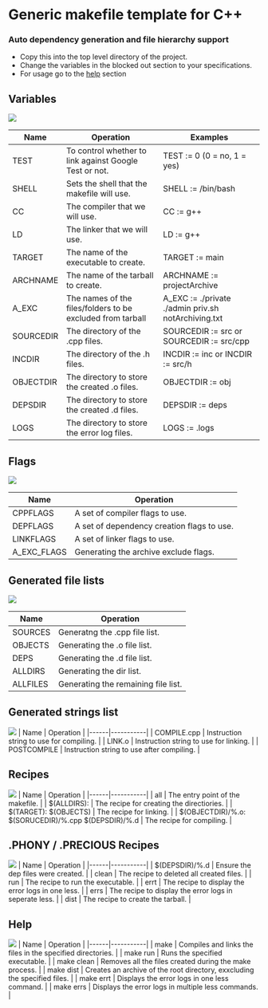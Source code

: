 # Generic makefile template for C++

### Auto dependency generation and file hierarchy support

* Copy this into the top level directory of the project.
* Change the variables in the blocked out section to your specifications.
* For usage go to the [help](#help) section

## Variables
![](/assets/images/variables.jpg)

| Name | Operation | Examples |
|------|-----------|----------|
| TEST | To control whether to link against Google Test or not. | TEST := 0 (0 = no, 1 = yes) |
| SHELL | Sets the shell that the makefile will use. | SHELL := /bin/bash |
| CC | The compiler that we will use. | CC := g++ |
| LD | The linker that we will use. | LD := g++ |
| TARGET | The name of the executable to create. | TARGET := main |
| ARCHNAME | The name of the tarball to create. | ARCHNAME := projectArchive |
| A_EXC | The names of the files/folders to be excluded from tarball | A_EXC := ./private ./admin priv.sh notArchiving.txt|
| SOURCEDIR | The directory of the .cpp files. | SOURCEDIR := src or SOURCEDIR := src/cpp |
| INCDIR | The directory of the .h files. | INCDIR := inc or INCDIR := src/h |
| OBJECTDIR | The directory to store the created .o files. | OBJECTDIR := obj |
| DEPSDIR | The directory to store the created .d files. | DEPSDIR := deps |
| LOGS | The directory to store the error log files. | LOGS := .logs |

## Flags
![](/assets/images/flags.jpg)

| Name | Operation |
|------|-----------|
| CPPFLAGS | A set of compiler flags to use. |
| DEPFLAGS | A set of dependency creation flags to use. |
| LINKFLAGS | A set of linker flags to use. |
| A_EXC_FLAGS | Generating the archive exclude flags. |

## Generated file lists
![](/assets/images/fileGen.jpg)

| Name | Operation |
|------|-----------|
| SOURCES | Generatng the .cpp file list. |
| OBJECTS | Generating the .o file list. |
| DEPS | Generating the .d file list. |
| ALLDIRS | Generating the dir list. |
| ALLFILES | Generating the remaining file list. |

## Generated strings list
![](/assets/images/stringGen.jpg)
| Name | Operation |
|------|-----------|
| COMPILE.cpp | Instruction string to use for compiling. |
| LINK.o | Instruction string to use for linking. |
| POSTCOMPILE | Instruction string to use after compiling. |

## Recipes
![](/assets/images/compRules.jpg)
| Name | Operation |
|------|-----------|
| all | The entry point of the makefile. |
| $(ALLDIRS): | The recipe for creating the directiories. |
| $(TARGET): $(OBJECTS) | The recipe for linking. |
| $(OBJECTDIR)/%.o: $(SORUCEDIR)/%.cpp $(DEPSDIR)/%.d | The recipe for compiling. |

## .PHONY / .PRECIOUS Recipes
![](/assets/images/pRules.jpg)
| Name | Operation |
|------|-----------|
| $(DEPSDIR)/%.d |  Ensure the dep files were created. |
| clean | The recipe to deleted all created files. |
| run | The recipe to run the executable. |
| errt | The recipe to display the error logs in one less. |
| errs | The recipe to display the error logs in seperate less. |
| dist | The recipe to create the tarball. |

## Help
![](/assets/images/help.jpg)
| Name | Operation |
|------|-----------|
| make | Compiles and links the files in the specified directories. |
| make run | Runs the specified executable. |
| make clean | Removes all the files created during the make process. |
| make dist | Creates an archive of the root directory, exxcluding the specified files. |
| make errt | Displays the error logs in one less command. |
| make errs | Displays the error logs in multiple less commands. |
